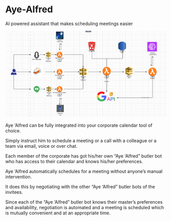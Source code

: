 # Aye-Alfred
AI powered assistant that makes scheduling meetings easier

![alt tag](https://raw.githubusercontent.com/ankitp123/Aye-Alfred/master/architecture.png)

Aye ‘Alfred can be fully integrated into your corporate calendar
tool of choice.

Simply instruct him to schedule a meeting or a call with a colleague
or a team via email, voice or over chat.

Each member of the corporate has got his/her own “Aye ‘Alfred” butler bot who has access to their calendar and knows his/her preferences. 

Aye ‘Alfred automatically schedules for a meeting without anyone’s manual intervention.

It does this by negotiating with the other “Aye ‘Alfred” butler bots of the invitees.

Since each of the “Aye ‘Alfred” butler bot knows their master’s preferences and availability, negotiation is automated and a meeting is scheduled which is mutually convenient and at an appropriate time.
